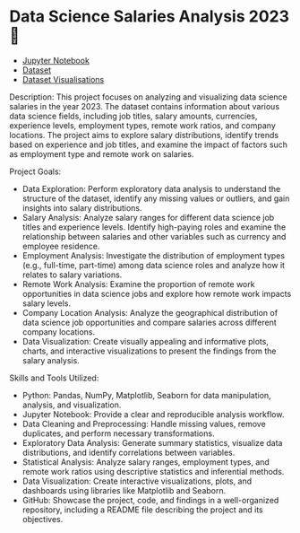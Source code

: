 # Data Science Salaries Analysis 2023 💸
- [Jupyter Notebook](https://github.com/georgemcculloch/datasalaries/blob/main/data%20salaries.ipynb)
- [Dataset](https://github.com/georgemcculloch/datasalaries/blob/main/ds_salaries.csv)
- [Dataset Visualisations](https://github.com/georgemcculloch/datasalaries/tree/main/images)


Description:
This project focuses on analyzing and visualizing data science salaries in the year 2023. The dataset contains information about various data science fields, including job titles, salary amounts, currencies, experience levels, employment types, remote work ratios, and company locations. The project aims to explore salary distributions, identify trends based on experience and job titles, and examine the impact of factors such as employment type and remote work on salaries.

Project Goals:

- Data Exploration: Perform exploratory data analysis to understand the structure of the dataset, identify any missing values or outliers, and gain insights into salary distributions.
- Salary Analysis: Analyze salary ranges for different data science job titles and experience levels. Identify high-paying roles and examine the relationship between salaries and other variables such as currency and employee residence.
- Employment Analysis: Investigate the distribution of employment types (e.g., full-time, part-time) among data science roles and analyze how it relates to salary variations.
- Remote Work Analysis: Examine the proportion of remote work opportunities in data science jobs and explore how remote work impacts salary levels.
- Company Location Analysis: Analyze the geographical distribution of data science job opportunities and compare salaries across different company locations.
- Data Visualization: Create visually appealing and informative plots, charts, and interactive visualizations to present the findings from the salary analysis.

Skills and Tools Utilized:

- Python: Pandas, NumPy, Matplotlib, Seaborn for data manipulation, analysis, and visualization.
- Jupyter Notebook: Provide a clear and reproducible analysis workflow.
- Data Cleaning and Preprocessing: Handle missing values, remove duplicates, and perform necessary transformations.
- Exploratory Data Analysis: Generate summary statistics, visualize data distributions, and identify correlations between variables.
- Statistical Analysis: Analyze salary ranges, employment types, and remote work ratios using descriptive statistics and inferential methods.
- Data Visualization: Create interactive visualizations, plots, and dashboards using libraries like Matplotlib and Seaborn.
- GitHub: Showcase the project, code, and findings in a well-organized repository, including a README file describing the project and its objectives.
